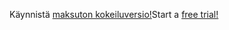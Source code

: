 <span data-ttu-id="c0032-101">Käynnistä [maksuton kokeiluversio!](https://go.microsoft.com/fwlink/?linkid=847861)</span><span class="sxs-lookup"><span data-stu-id="c0032-101">Start a [free trial!](https://go.microsoft.com/fwlink/?linkid=847861)</span></span>

